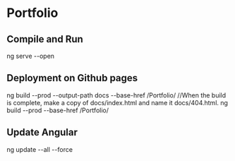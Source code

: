 # Portfolio

## Compile and Run
ng serve --open

## Deployment on Github pages
ng build --prod --output-path docs --base-href /Portfolio/
//When the build is complete, make a copy of docs/index.html and name it docs/404.html.
ng build --prod --base-href &#x2f;Portfolio/

## Update Angular
ng update --all --force


